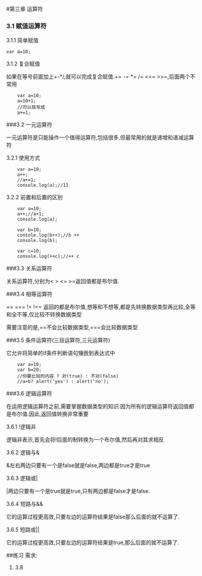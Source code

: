 #第三章 运算符
### 3.1 赋值运算符
3.1.1 简单赋值

    var a=10;

3.1.2 复合赋值

如果在等号前面加上+-*/,就可以完成复合赋值.+= -= *= /= <<= >>=,后面两个不常用

        var a=10;
        a=10+1;
        //可以简写成
        a+=1;
###3.2 一元运算符

一元运算符是只能操作一个值得运算符,包括很多,但最常用的就是递增和递减运算符

3.2.1 使用方式

        var a=10;
        a++;
        //a+=1;
        console.log(a);//11

3.2.2 前置和后置的区别

        var a=10;
        a++;//a+1;
        console.log(a);

        var b=10;
        console.log(b++);//b ++
        console.log(b);

        var c=10;
        console.log(++c);//++ c
###3.3 关系运算符

关系运算符,分别为< > <= >=返回值都是布尔值.

###3.4 相等运算符

== === != !== 返回的都是布尔值,想等和不想等,都是先转换数据类型再比较,全等和全不等,仅比较不转换数据类型

需要注意的是,==不会比较数据类型,===会比较数据类型

###3.5 条件运算符(三目运算符,三元运算符)

它允许将简单的if条件判断语句镶嵌到表达式中

        var a=10;
        var b=20;
        //你要比较的内容 ? 对(true) : 不对(false)
        //a>b? alert('yes') : alert('no'); 
###3.6 逻辑运算符

在运用逻辑运算符之前,需要掌握数据类型的知识.因为所有的逻辑运算符返回值都是布尔值.因此,返回值转换非常重要

3.6.1 !逻辑非

逻辑非表示,首先会将!后面的制转换为一个布尔值,然后再对其求相反

3.6.2 逻辑与&

&左右两边只要有一个是false就是false,两边都是true才是true

3.6.3 逻辑或|

|两边只要有一个是true就是true,只有两边都是false才是false. 

3.6.4 短路与&&

它的运算过程更高效,只要左边的运算符结果是false那么后面的就不运算了.

3.6.5 短路或||

它的运算过程更高效,只要左边的运算符结果是true,那么后面的就不运算了.

##练习
需求:
1. 3.8